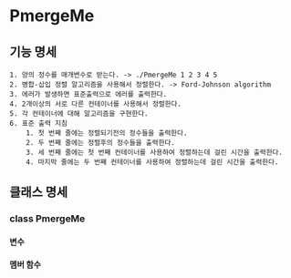 # PmergeMe
## 기능 명세
	1. 양의 정수를 매개변수로 받는다. -> ./PmergeMe 1 2 3 4 5
	2. 병합-삽입 정렬 알고리즘을 사용해서 정렬한다. -> Ford-Johnson algorithm
	3. 에러가 발생하면 표준출력으로 에러를 출력한다.
	4. 2개이상의 서로 다른 컨테이너를 사용해서 정렬한다.
	5. 각 컨테이너에 대해 알고리즘을 구현한다.
	6. 표준 출력 지침
		1. 첫 번째 줄에는 정렬되기전의 정수들을 출력한다.
		2. 두 번째 줄에는 정렬후의 정수들을 출력한다.
		3. 세 번째 줄에는 첫 번째 컨테이너를 사용하여 정렬하는데 걸린 시간을 출력한다.
		4. 마지막 줄에는 두 번째 컨테이너를 사용하여 정렬하는데 걸린 시간을 출력한다.

## 클래스 명세
### class PmergeMe
#### 변수

#### 멤버 함수